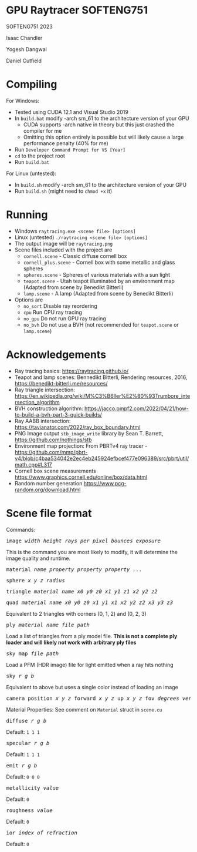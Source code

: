 # GPU Raytracer SOFTENG751
SOFTENG751 2023

Isaac Chandler

Yogesh Dangwal

Daniel Cutfield

# Compiling

For Windows: 
- Tested using CUDA 12.1 and Visual Studio 2019
- In `build.bat` modify -arch sm_61 to the architecture version of your GPU
  - CUDA supports -arch native in theory but this just crashed the compiler for me 
  - Omitting this option entirely is possible but will likely cause a large performance penalty (40% for me)
- Run `Developer Command Prompt for VS [Year]`
- `cd` to the project root
- Run `build.bat`

For Linux (untested):
- In `build.sh` modify -arch sm_61 to the architecture version of your GPU
- Run `build.sh` (might need to `chmod +x` it)

# Running
- Windows `raytracing.exe <scene file> [options]` 
- Linux (untested) `./raytracing <scene file> [options]` 
- The output image will be `raytracing.png`
- Scene files included with the project are
  - `cornell.scene` - Classic diffuse cornell box
  - `cornell_plus.scene` - Cornell box with some metallic and glass spheres
  - `spheres.scene` - Spheres of various materials with a sun light
  - `teapot.scene` - Utah teapot illuminated by an environment map (Adapted from scene by Benedikt Bitterli)
  - `lamp.scene` - A lamp (Adapted from scene by Benedikt Bitterli)
- Options are
  - `no_sort` Disable ray reordering
  - `cpu` Run CPU ray tracing
  - `no_gpu` Do not run GPU ray tracing 
  - `no_bvh` Do not use a BVH (not recommended for `teapot.scene` or `lamp.scene`)

# Acknowledgements
- Ray tracing basics: https://raytracing.github.io/
- Teapot and lamp scenes: Bennedikt Bitterli, Rendering resources, 2016, https://benedikt-bitterli.me/resources/
- Ray triangle intersection: https://en.wikipedia.org/wiki/M%C3%B6ller%E2%80%93Trumbore_intersection_algorithm
- BVH construction algorithm: https://jacco.ompf2.com/2022/04/21/how-to-build-a-bvh-part-3-quick-builds/
- Ray AABB intersection: https://tavianator.com/2022/ray_box_boundary.html
- PNG Image output `stb_image_write` library by Sean T. Barrett, https://github.com/nothings/stb
- Environment map projection: From PBRTv4 ray tracer - https://github.com/mmp/pbrt-v4/blob/c4baa534042e2ec4eb245924efbcef477e096389/src/pbrt/util/math.cpp#L317
- Cornell box scene measurements https://www.graphics.cornell.edu/online/box/data.html
- Random number generation https://www.pcg-random.org/download.html

# Scene file format
Commands: 
<pre>image <i>width height rays_per_pixel bounces exposure</i> </pre>
This is the command you are most likely to modify, it will determine the 
image quality and runtime.
<pre>material <i>name property property property ...</i></pre>
<pre>sphere <i>x y z radius</i></pre>
<pre>triangle <i>material_name x0 y0 z0 x1 y1 z1 x2 y2 z2</i></pre>
<pre>quad <i>material_name x0 y0 z0 x1 y1 x1 x2 y2 z2 x3 y3 z3</i></pre>
Equivalent to 2 triangles with corners (0, 1, 2) and (0, 2, 3)
<pre>ply <i>material_name file_path</i></pre>
Load a list of triangles from a ply model file. **This is not a complete ply loader and will likely not work with arbitrary ply files**
<pre>sky_map <i>file_path</i></pre>
Load a PFM (HDR image) file for light emitted when a ray hits nothing
<pre>sky <i>r g b</i></pre>
Equivalent to above but uses a single color instead of loading an image
<pre>camera position <i>x y z</i> forward <i>x y z</i> up <i>x y z</i> fov <i>degrees_vertical</i></pre>

Material Properties:
See comment on `Material` struct in `scene.cu`
<pre>diffuse <i>r g b</i></pre>
Default: `1 1 1`
<pre>specular <i>r g b</i></pre>
Default: `1 1 1`
<pre>emit <i>r g b</i></pre>
Default: `0 0 0`
<pre>metallicity <i>value</i></pre>
Default: `0`
<pre>roughness <i>value</i></pre>
Default: `0`
<pre>ior <i>index_of_refraction</i></pre>
Default: `0`
